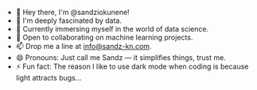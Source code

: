 - 👋 Hey there, I'm @sandziokunene!
- 👀 I'm deeply fascinated by data.
- 🌱 Currently immersing myself in the world of data science.
- 💞️ Open to collaborating on machine learning projects.
- 📫 Drop me a line at info@sandz-kn.com.
- 😄 Pronouns: Just call me Sandz — it simplifies things, trust me.
- ⚡ Fun fact: The reason I like to use dark mode when coding is because light attracts bugs...

